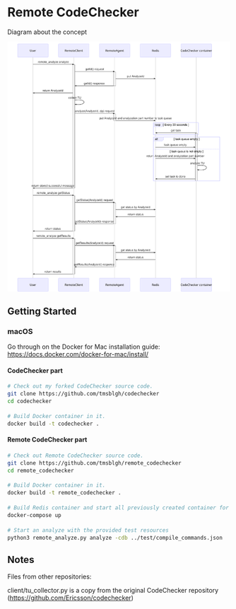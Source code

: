 # Remote CodeChecker

Diagram about the concept

<a>
  <img src="sequence_diagram.svg">
</a>

## Getting Started

### macOS

Go through on the Docker for Mac installation guide:
https://docs.docker.com/docker-for-mac/install/

#### CodeChecker part

```sh
# Check out my forked CodeChecker source code.
git clone https://github.com/tmsblgh/codechecker
cd codechecker

# Build Docker container in it.
docker build -t codechecker .
```

#### Remote CodeChecker part

```sh
# Check out Remote CodeChecker source code.
git clone https://github.com/tmsblgh/remote_codechecker
cd remote_codechecker

# Build Docker container in it.
docker build -t remote_codechecker .

# Build Redis container and start all previously created container for the service.
docker-compose up

# Start an analyze with the provided test resources
python3 remote_analyze.py analyze -cdb ../test/compile_commands.json
```

## Notes

Files from other repositories:

client/tu_collector.py is a copy from the original CodeChecker repository
(https://github.com/Ericsson/codechecker)